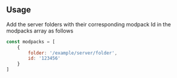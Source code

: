 ## Usage

Add the server folders with their corresponding modpack Id in the modpacks array as follows
```js
const modpacks = [
    { 
        folder: '/example/server/folder',
        id: '123456'
    }
]
```